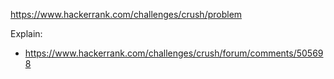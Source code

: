 https://www.hackerrank.com/challenges/crush/problem

Explain:
- https://www.hackerrank.com/challenges/crush/forum/comments/505698
